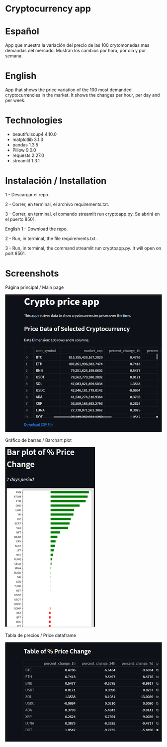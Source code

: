# Cryptocurrency app

# Español
App que muestra la variación del precio de las 100 crytomonedas mas demandas del mercado. 
Mustran los cambios por hora, por día y por semana.

# English
App that shows the price variation of the 100 most demanded cryptocurrencies in the market. 
It shows the changes per hour, per day and per week.

# Technologies
* beautifulsoup4 4.10.0
* matplotlib 3.1.3
* pandas 1.3.5
* Pillow 9.0.0
* requests 2.27.0
* streamlit 1.3.1

# Instalación / Installation
1 - Descargar el repo.

2 - Correr, en terminal, el archivo requirements.txt.

3 - Correr, en terminal, el comando streamlit run cryptoapp.py. Se abrirá en el puerto 8501.

English
1 - Download the repo.

2 - Run, in terminal, the file requirements.txt.

3 - Run, in terminal, the command streamlit run cryptoapp.py. It will open on port 8501.

# Screenshots

Página principal / Main page

![Algorithm schema](./images/mainmenu.png)

Gráfico de barras / Barchart plot

![Algorithm schema](./images/barplotprice.png)

Tabla de precios / Price dataframe

![Algorithm schema](./images/tableprice.png)

